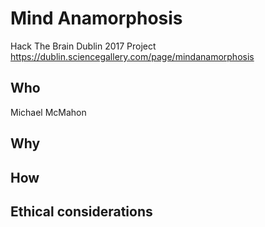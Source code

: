 # Mind Anamorphosis
Hack The Brain Dublin 2017 Project
https://dublin.sciencegallery.com/page/mindanamorphosis

## Who
Michael McMahon

## Why


## How


## Ethical considerations

